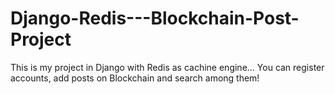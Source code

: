 # Django-Redis---Blockchain-Post-Project

This is my project in Django with Redis as cachine engine... You can register accounts, add posts on Blockchain and search among them!
